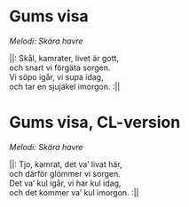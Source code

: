 # Gums visa

_Melodi: Skära havre_

||: Skål, kamrater, livet är gott,  
och snart vi förgäta sorgen.  
Vi söpo igår, vi supa idag,  
och tar en sjujäkel imorgon. :||

# Gums visa, CL-version

_Melodi: Skära havre_

||: Tjo, kamrat, det va’ livat här,  
och därför glömmer vi sorgen.  
Det va’ kul igår, vi har kul idag,  
och det kommer va’ kul imorgon. :||
